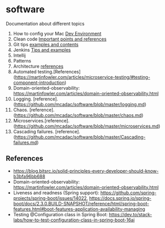 # software
Documentation about different topics

1.  How to config your Mac  [Dev Environment](https://github.com/mcadac/software/blob/master/MacEnvironment.md)
2.  Clean code  [Important points and references](https://github.com/mcadac/software/blob/master/clean-code.md)
3.  Git tips [examples and contents](https://github.com/mcadac/software/blob/master/git.md)
4.  Jenkins [Tips and examples](https://github.com/mcadac/software/blob/master/jenkins.md)
5.  Intellij
6.  Patterns
7.  Architecture [references](https://github.com/mcadac/software/blob/master/architecture.md)
8.  Automated testing.[References] (https://martinfowler.com/articles/microservice-testing/#testing-component-introduction)
9.  Domain-oriented-observability: https://martinfowler.com/articles/domain-oriented-observability.html
10. Logging. [reference].(https://github.com/mcadac/software/blob/master/logging.md)
11. Chaos. [reference].(https://github.com/mcadac/software/blob/master/chaos.md)
12. Microservices.[reference].(https://github.com/mcadac/software/blob/master/microservices.md)
13. Cascading failures. [reference].(https://github.com/mcadac/software/blob/master/Cascading-failures.md)

## References
- https://blog.bitsrc.io/solid-principles-every-developer-should-know-b3bfa96bb688
- Domain-oriented-observability: https://martinfowler.com/articles/domain-oriented-observability.html
- Liveness and readness (Spring support): https://github.com/spring-projects/spring-boot/issues/14022, https://docs.spring.io/spring-boot/docs/2.3.0.BUILD-SNAPSHOT/reference/html/spring-boot-features.html#boot-features-application-availability-managing
- Testing @Configuration class in Spring Boot: https://dev.to/stack-labs/how-to-test-configuration-class-in-spring-boot-16ai
